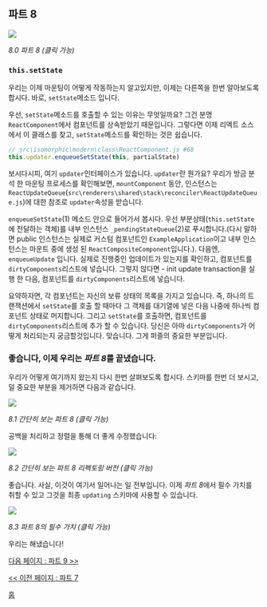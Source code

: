 ## 파트 8

[![](https://rawgit.com/Bogdan-Lyashenko/Under-the-hood-ReactJS/master/stack/images/8/part-8.svg)](https://rawgit.com/Bogdan-Lyashenko/Under-the-hood-ReactJS/master/stack/images/8/part-8.svg)

<em>8.0 파트 8 (클릭 가능)</em>

### `this.setState`

우리는 이제 마운팅이 어떻게 작동하는지 알고있지만, 이제는 다른쪽을 한번 알아보도록 합시다. 바로, `setState`메소드 입니다.

우선, `setState`메소드를 호출할 수 있는 이유는 무엇일까요? 그건 분명 `ReactComponent`에서 컴포넌트를 상속받았기 때문입니다. 그렇다면 이제 리엑트 소스에서 이 클래스를 찾고, `setState`메소드를 확인하는 것은 쉽습니다.

```javascript
// src\isomorphic\modern\class\ReactComponent.js #68
this.updater.enqueueSetState(this, partialState)
```
보시다시피, 여기 `updater`인터페이스가 있습니다. `updater`란 뭔가요? 우리가 방금 분석 한 마운팅 프로세스를 확인해보면, `mountComponent` 동안, 인스턴스는 `ReactUpdateQueue`(`src\renderers\shared\stack\reconciler\ReactUpdateQueue.js`)에 대한 참조로 `updater`속성을 받습니다.

`enqueueSetState`(1) 메소드 안으로 들어가서 봅시다. 우선 부분상태(`this.setState`에 전달하는 객체)를 내부 인스턴스 `_pendingStateQueue`(2)로 푸시합니다.(다시 말하면 public 인스턴스는 실제로 커스텀 컴포넌트인 `ExampleApplication`이고 내부 인스턴스는 마운트 중에 생성 된 `ReactCompositeComponent`입니다.). 다음엔, `enqueueUpdate` 입니다. 실제로 진행중인 업데이트가 있는지를 확인하고, 컴포넌트를 `dirtyComponents`리스트에 넣습니다. 그렇지 않다면 - init update transaction을 실행 한 다음, 컴포넌트를 `dirtyComponents`리스트에 넣습니다.

요약하자면, 각 컴포넌트는 자신의 보류 상태의 목록을 가지고 있습니다. 즉, 하나의 트랜잭션에서 `setState`를 호출 할 때마다 그 객체를 대기열에 넣은 다음 나중에 하나씩 컴포넌트 상태로 머지합니다. 그리고 `setState`를 호출하면, 컴포넌트를 `dirtyComponents`리스트에 추가 할 수 있습니다. 당신은 아마 `dirtyComponents`가 어떻게 처리되는지 궁금할것입니다. 맞습니다. 그게 퍼즐의 중요한 부분입니다.

### 좋습니다, 이제 우리는 *파트 8*를 끝냈습니다.

우리가 어떻게 여기까지 왔는지 다시 한번 살펴보도록 합시다. 스키마를 한번 더 보시고, 덜 중요한 부분을 제거하면 다음과 같습니다.

[![](https://rawgit.com/Bogdan-Lyashenko/Under-the-hood-ReactJS/master/stack/images/8/part-8-A.svg)](https://rawgit.com/Bogdan-Lyashenko/Under-the-hood-ReactJS/master/stack/images/8/part-8-A.svg)

<em>8.1 간단히 보는 파트 8 (클릭 가능)</em>

공백을 처리하고 정렬을 통해 더 좋게 수정했습니다:

[![](https://rawgit.com/Bogdan-Lyashenko/Under-the-hood-ReactJS/master/stack/images/8/part-8-B.svg)](https://rawgit.com/Bogdan-Lyashenko/Under-the-hood-ReactJS/master/stack/images/8/part-8-B.svg)

<em>8.2 간단히 보는 파트 8 리펙토링 버전 (클릭 가능)</em>

좋습니다. 사실, 이것이 여기서 일어나는 일 전부입니다. 이제 *파트 8*에서 필수 가치를 취할 수 있고 그것을 최종 `updating` 스키마에 사용할 수 있습니다.

[![](https://rawgit.com/Bogdan-Lyashenko/Under-the-hood-ReactJS/master/stack/images/8/part-8-C.svg)](https://rawgit.com/Bogdan-Lyashenko/Under-the-hood-ReactJS/master/stack/images/8/part-8-C.svg)

<em>8.3 파트 8의 필수 가치 (클릭 가능)</em>

우리는 해냈습니다!


[다음 페이지 : 파트 9 >>](./Part-9.md)

[<< 이전 페이지 : 파트 7](./Part-7.md)


[홈](../../README.md)
